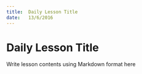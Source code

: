 ```yaml
---
title:  Daily Lesson Title
date:   13/6/2016
---
```


# Daily Lesson Title

Write lesson contents using Markdown format here